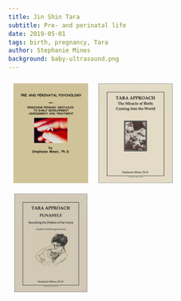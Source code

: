 ```yaml
---
title: Jin Shin Tara
subtitle: Pre- and perinatal life
date: 2019-05-01
tags: birth, pregnancy, Tara
author: Stephanie Mines
background: baby-ultrasound.png
---
```



[<img src="/images/pre-and-perinatal-psychology_New.png" style="float: left; margin: 10px;" width="150" height="200"/>](/docs/Pre-and-Perinatal-Psychology.pdf)


[<img src="/images/The_Miracle_of_Birth.png" style="float: left; margin: 10px;" width="150" height="200"/>](/docs/The-Miracle-of-Birth.pdf)



[<img src="/images/Punahele_Cropped.png" style="float: left; margin: 10px;" width="150" height="200"/>](/docs/Punahele.pdf)
